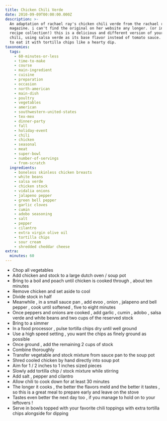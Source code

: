 ```yaml
---
title: Chicken Chili Verde
date: 2010-09-09T00:00:00.000Z
description: >-
  An adaptation of rachael ray's chicken chili verde from the rachael ray
  magazine. i can't find the original on her website any longer. (or in my
  recipe collection!) this is a delicious and different version of your standard
  chili, using salsa verde as its base flavor instead of tomato sauce. we like
  to eat it with tortilla chips like a hearty dip.
taxonomies:
  tags:
    - 60-minutes-or-less
    - time-to-make
    - course
    - main-ingredient
    - cuisine
    - preparation
    - occasion
    - north-american
    - main-dish
    - poultry
    - vegetables
    - american
    - southwestern-united-states
    - tex-mex
    - dinner-party
    - fall
    - holiday-event
    - chili
    - chicken
    - seasonal
    - meat
    - super-bowl
    - number-of-servings
    - from-scratch
  ingredients:
    - boneless skinless chicken breasts
    - white beans
    - salsa verde
    - chicken stock
    - vidalia onions
    - jalapeno pepper
    - green bell pepper
    - garlic cloves
    - cumin
    - adobo seasoning
    - salt
    - pepper
    - cilantro
    - extra virgin olive oil
    - tortilla chips
    - sour cream
    - shredded cheddar cheese
extra:
  minutes: 60
---
```

 - Chop all vegetables
 - Add chicken and stock to a large dutch oven / soup pot
 - Bring to a boil and poach until chicken is cooked through , about ten minutes
 - Remove chicken and set aside to cool
 - Divide stock in half
 - Meanwhile , in a small sauce pan , add evoo , onion , jalapeno and bell pepper , cook until softened , five to eight minutes
 - Once peppers and onions are cooked , add garlic , cumin , adobo , salsa verde and white beans and two cups of the reserved stock
 - Bring to a simmer
 - In a food processor , pulse tortilla chips dry until well ground
 - Use a high speed setting , you want the chips as finely ground as possible
 - Once ground , add the remaining 2 cups of stock
 - Combine thoroughly
 - Transfer vegetable and stock mixture from sauce pan to the soup pot
 - Shred cooled chicken by hand directly into soup pot
 - Aim for 1 / 2 inches to 1 inches sized pieces
 - Slowly add tortilla chip / stock mixture while stirring
 - Add salt , pepper and cilantro
 - Allow chili to cook down for at least 30 minutes
 - The longer it cooks , the better the flavors meld and the better it tastes , so this is a great meal to prepare early and leave on the stove
 - Tastes even better the next day too , if you manage to hold on to your leftovers !
 - Serve in bowls topped with your favorite chili toppings with extra tortilla chips alongside for dipping
